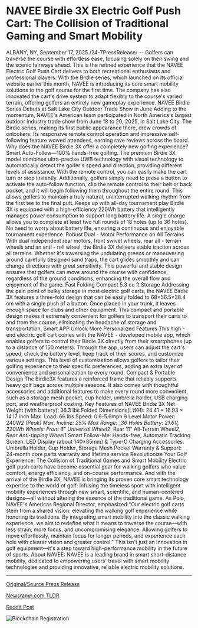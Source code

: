 # NAVEE Birdie 3X Electric Golf Push Cart: The Collision of Traditional Gaming and Smart Mobility

ALBANY, NY, September 17, 2025 /24-7PressRelease/ -- Golfers can traverse the course with effortless ease, focusing solely on their swing and the scenic fairways ahead. This is the refined experience that the NAVEE Electric Golf Push Cart delivers to both recreational enthusiasts and professional players. With the Birdie series, which launched on its official website earlier this month, NAVEE is introducing its core smart mobility solutions to the golf course for the first time. The company has also innovated the cart's drive system to adapt flexibly to the course's varied terrain, offering golfers an entirely new gameplay experience.  NAVEE Birdie Series Debuts at Salt Lake City Outdoor Trade Show in June Adding to the momentum, NAVEE's American team participated in North America's largest outdoor industry trade show from June 18 to 20, 2025, in Salt Lake City. The Birdie series, making its first public appearance there, drew crowds of onlookers. Its responsive remote control operation and impressive self-following feature wowed attendees, earning rave reviews across the board.  Why does the NAVEE Birdie 3X offer a completely new golfing experience?   Smart Auto-Follow—100% hands-free golfing.  The premium Birdie 3X model combines ultra-precise UWB technology with visual technology to automatically detect the golfer's speed and direction, providing different levels of assistance. With the remote control, you can easily make the cart turn or stop instantly. Additionally, golfers simply need to press a button to activate the auto-follow function, clip the remote control to their belt or back pocket, and it will begin following them throughout the entire round. This allows golfers to maintain a truly natural, uninterrupted walking rhythm from the first tee to the final putt.  Keeps up with all-day tournament play Birdie 3X is equipped with a high-efficiency 220Wh battery that intelligently manages power consumption to support long battery life. A single charge allows you to complete at least two full rounds of 18 holes (up to 36 holes). No need to worry about battery life, ensuring a continuous and enjoyable tournament experience.  Robust Dual - Motor Performance on All Terrains​ With dual independent rear motors, front swivel wheels, rear all - terrain wheels and an anti - roll wheel, the Birdie 3X delivers stable traction across all terrains. Whether it's traversing the undulating greens or maneuvering around carefully designed sand traps, the cart glides smoothly and can change directions with great sensitivity. This powerful and stable design ensures that golfers can move around the course with confidence, regardless of the ground conditions, enhancing the overall flow and enjoyment of the game.​  Fast Folding Compact 5.3 cu ft Storage Addressing the pain point of bulky storage in most electric golf carts, the NAVEE Birdie 3X features a three-fold design that can be easily folded to 68×56.5×38.4 cm with a single push of a button. Once placed in your trunk, it leaves enough space for clubs and other equipment. This compact and portable design makes it extremely convenient for golfers to transport their carts to and from the course, eliminating the headache of storage and transportation.  Smart APP Unlock More Personalized Features This high - end electric golf cart comes with the NAVEE - developed mobile app, which enables golfers to control their Birdie 3X directly from their smartphones (up to a distance of 150 meters). Through the app, users can adjust the cart's speed, check the battery level, keep track of their scores, and customize various settings. This level of customization allows golfers to tailor their golfing experience to their specific preferences, adding an extra layer of convenience and personalization to every round.​  Compact & Portable Design The Birdie3X features a reinforced frame that reliably supports heavy golf bags across multiple seasons. It also comes with thoughtful accessories and additional features to make every round more convenient, such as a storage mesh pocket, cup holder, umbrella holder, USB charging port, and weatherproof coating.  Key Features of NAVEE Bridie 3X Net Weight (with battery): 36.3 lbs Folded Dimensions(L*W*H): 24.41 × 16.93 × 14.17 inch Max. Load: 66 lbs Speed: 0.6-5.6mph 9 Level Motor Power: 240W*2 (Peak)  Max. Incline: 25% Max Range: _36 Holes Battery: 21.6V, 220Wh Wheels: Front 6" Universal Wheel*2, Rear 11" All-Terrain Wheel*2, Rear Anti-tipping Wheel*1 Smart Follow-Me: Hands-free, Automatic Tracking Screen: LED Display (about 140*35mm) & Type-C Charging Accessories: Umbrella Holder, Cup Holder, Storage Mesh Pocket Warranty & Support: 24-month core parts warranty and lifetime service  Revolutionize Your Golf Experience: The Collision of Traditional Games and Smart Mobility  Electric golf push carts have become essential gear for walking golfers who value comfort, energy efficiency, and on-course performance. And with the arrival of the Birdie 3X, NAVEE is bringing its proven core smart technology expertise to the world of golf: infusing the timeless sport with intelligent mobility experiences through new smart, scientific, and human-centered designs—all without altering the essence of the traditional game.  As Polo, NAVEE's Americas Regional Director, emphasized:"Our electric golf carts stem from a shared vision: elevating the walking golf experience while honoring its traditions. By integrating smart mobility into the classic walking experience, we aim to redefine what it means to traverse the course—with less strain, more focus, and uncompromising elegance. Allowing golfers to move effortlessly, maintain focus for longer periods, and experience each hole with clearer vision and greater control."​  This isn't just an innovation in golf equipment—it's a step toward high-performance mobility in the future of sports.  About NAVEE: NAVEE is a leading brand in smart short-distance mobility, dedicated to empowering users' travel with smart mobility technologies and providing innovative, reliable electric mobility solutions. 

---

[Original/Source Press Release](https://www.24-7pressrelease.com/press-release/526838/navee-birdie-3x-electric-golf-push-cart-the-collision-of-traditional-gaming-and-smart-mobility)
                    

[Newsramp.com TLDR](https://newsramp.com/curated-news/navee-s-smart-golf-cart-revolutionizes-course-mobility-with-auto-follow-tech/80014cc47c830d0b47ebdee52696d370) 

 



[Reddit Post](https://www.reddit.com/r/eventNews/comments/1nj6nzu/navees_smart_golf_cart_revolutionizes_course/) 



![Blockchain Registration](https://cdn.newsramp.app/24-7PressRelease/qrcode/259/17/mielmpVx.webp)